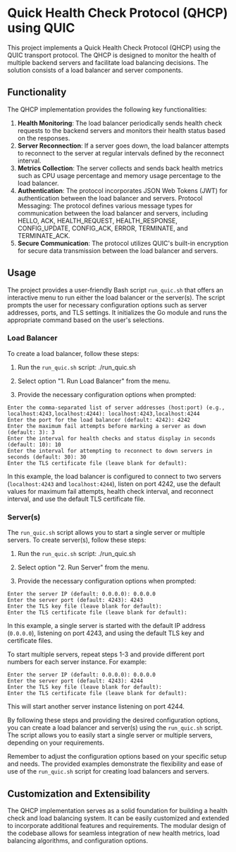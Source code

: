 # Quick Health Check Protocol (QHCP) using QUIC

This project implements a Quick Health Check Protocol (QHCP) using the QUIC transport protocol. The QHCP is designed to monitor the health of multiple backend servers and facilitate load balancing decisions. The solution consists of a load balancer and server components.

## Functionality

The QHCP implementation provides the following key functionalities:

1. **Health Monitoring**: The load balancer periodically sends health check requests to the backend servers and monitors their health status based on the responses.
2. **Server Reconnection**: If a server goes down, the load balancer attempts to reconnect to the server at regular intervals defined by the reconnect interval.
3. **Metrics Collection**: The server collects and sends back health metrics such as CPU usage percentage and memory usage percentage to the load balancer.
4. **Authentication**: The protocol incorporates JSON Web Tokens (JWT) for authentication between the load balancer and servers.
Protocol Messaging: The protocol defines various message types for communication between the load balancer and servers, including HELLO, ACK, HEALTH_REQUEST, HEALTH_RESPONSE, CONFIG_UPDATE, CONFIG_ACK, ERROR, TERMINATE, and TERMINATE_ACK.
5. **Secure Communication**: The protocol utilizes QUIC's built-in encryption for secure data transmission between the load balancer and servers.

## Usage

The project provides a user-friendly Bash script `run_quic.sh` that offers an interactive menu to run either the load balancer or the server(s). The script prompts the user for necessary configuration options such as server addresses, ports, and TLS settings. It initializes the Go module and runs the appropriate command based on the user's selections.

### Load Balancer

To create a load balancer, follow these steps:

1. Run the `run_quic.sh` script:
./run_quic.sh

2. Select option "1. Run Load Balancer" from the menu.

3. Provide the necessary configuration options when prompted:

```
Enter the comma-separated list of server addresses (host:port) (e.g., localhost:4243,localhost:4244): localhost:4243,localhost:4244
Enter the port for the load balancer (default: 4242): 4242
Enter the maximum fail attempts before marking a server as down (default: 3): 3
Enter the interval for health checks and status display in seconds (default: 10): 10
Enter the interval for attempting to reconnect to down servers in seconds (default: 30): 30
Enter the TLS certificate file (leave blank for default):
```
In this example, the load balancer is configured to connect to two servers (`localhost:4243` and `localhost:4244`), listen on port 4242, use the default values for maximum fail attempts, health check interval, and reconnect interval, and use the default TLS certificate file.

### Server(s)

The `run_quic.sh` script allows you to start a single server or multiple servers. To create server(s), follow these steps:

1. Run the `run_quic.sh` script:
./run_quic.sh

2. Select option "2. Run Server" from the menu.

3. Provide the necessary configuration options when prompted:
```
Enter the server IP (default: 0.0.0.0): 0.0.0.0
Enter the server port (default: 4243): 4243
Enter the TLS key file (leave blank for default):
Enter the TLS certificate file (leave blank for default):
```
In this example, a single server is started with the default IP address (`0.0.0.0`), listening on port 4243, and using the default TLS key and certificate files.

To start multiple servers, repeat steps 1-3 and provide different port numbers for each server instance. For example:
```
Enter the server IP (default: 0.0.0.0): 0.0.0.0
Enter the server port (default: 4243): 4244
Enter the TLS key file (leave blank for default):
Enter the TLS certificate file (leave blank for default):
```
This will start another server instance listening on port 4244.

By following these steps and providing the desired configuration options, you can create a load balancer and server(s) using the `run_quic.sh` script. The script allows you to easily start a single server or multiple servers, depending on your requirements.

Remember to adjust the configuration options based on your specific setup and needs. The provided examples demonstrate the flexibility and ease of use of the `run_quic.sh` script for creating load balancers and servers.

## Customization and Extensibility

The QHCP implementation serves as a solid foundation for building a health check and load balancing system. It can be easily customized and extended to incorporate additional features and requirements. The modular design of the codebase allows for seamless integration of new health metrics, load balancing algorithms, and configuration options.

